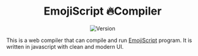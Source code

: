 <h1 align="center">EmojiScript 🔥Compiler</h1>

<p align="center"><img alt="Version" src="https://forthebadge.com/images/badges/made-with-javascript.svg"/></p>

This is a web compiler that can compile and run [EmojiScript](https://www.npmjs.com/package/the-emojiscript) program. It is written in javascript with clean and modern UI.
